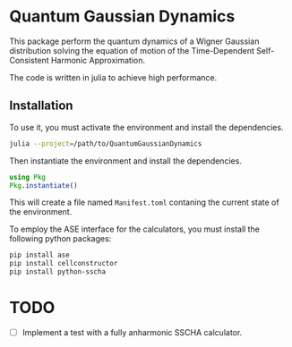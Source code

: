 # Quantum Gaussian Dynamics

This package perform the quantum dynamics of a Wigner Gaussian distribution solving the
equation of motion of the Time-Dependent Self-Consistent Harmonic Approximation.


The code is written in julia to achieve high performance.

## Installation
To use it, you must activate the environment and install the dependencies.

```bash
julia --project=/path/to/QuantumGaussianDynamics
```

Then instantiate the environment and install the dependencies.

```julia
using Pkg
Pkg.instantiate()
```

This will create a file named ``Manifest.toml`` contaning the current state of the environment.

To employ the ASE interface for the calculators, you must install the following python packages:
```bash
pip install ase
pip install cellconstructor
pip install python-sscha
```


# TODO

- [ ] Implement a test with a fully anharmonic SSCHA calculator.
